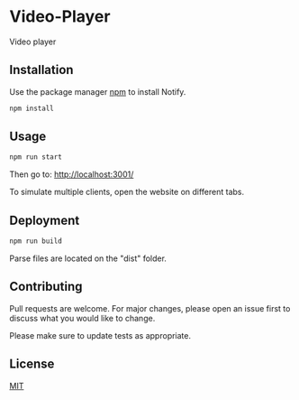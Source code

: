 # Video-Player
Video player

## Installation

Use the package manager [npm](https://www.npmjs.com/) to install Notify.

```bash
npm install 
```

## Usage

```bash
npm run start
```
Then go to: [http://localhost:3001/](http://localhost:3001/)

To simulate multiple clients, open the website on different tabs.

## Deployment

```bash
npm run build
```
Parse files are located on the "dist" folder.

## Contributing
Pull requests are welcome. For major changes, please open an issue first to discuss what you would like to change.

Please make sure to update tests as appropriate.

## License
[MIT](https://choosealicense.com/licenses/mit/)
